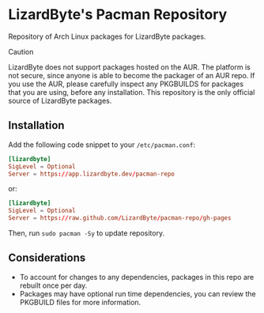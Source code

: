 # LizardByte's Pacman Repository

Repository of Arch Linux packages for LizardByte packages.

> [!CAUTION]
> LizardByte does not support packages hosted on the AUR. The platform is not secure, since anyone is able to
> become the packager of an AUR repo. If you use the AUR, please carefully inspect any PKGBUILDS for packages that you
> are using, before any installation. This repository is the only official source of LizardByte packages.

## Installation

Add the following code snippet to your `/etc/pacman.conf`:

```conf
[lizardbyte]
SigLevel = Optional
Server = https://app.lizardbyte.dev/pacman-repo
```

or:
```conf
[lizardbyte]
SigLevel = Optional
Server = https://raw.github.com/LizardByte/pacman-repo/gh-pages
```

Then, run `sudo pacman -Sy` to update repository.

## Considerations

- To account for changes to any dependencies, packages in this repo are rebuilt once per day.
- Packages may have optional run time dependencies, you can review the PKGBUILD files for more information.
